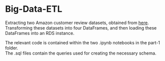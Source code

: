 # Big-Data-ETL  
  
Extracting two Amazon customer review datasets, obtained from [here](https://s3.amazonaws.com/amazon-reviews-pds/tsv/index.txt). Transforming these datasets into four DataFrames, and then loading these DataFrames into an RDS instance.  
  
The relevant code is contained within the two .ipynb notebooks in the part-1 folder.  
The .sql files contain the queries used for creating the necessary schema.  
